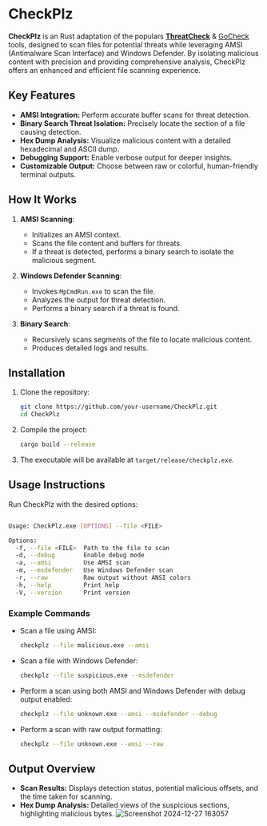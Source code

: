 # CheckPlz

**CheckPlz** is an Rust adaptation of the populars **[ThreatCheck](https://github.com/rasta-mouse/ThreatCheck)** & [GoCheck](https://github.com/gatariee/gocheck) tools, designed to scan files for potential threats while leveraging AMSI (Antimalware Scan Interface) and Windows Defender. By isolating malicious content with precision and providing comprehensive analysis, CheckPlz offers an enhanced and efficient file scanning experience.

## Key Features
- **AMSI Integration:** Perform accurate buffer scans for threat detection.
- **Binary Search Threat Isolation:** Precisely locate the section of a file causing detection.
- **Hex Dump Analysis:** Visualize malicious content with a detailed hexadecimal and ASCII dump.
- **Debugging Support:** Enable verbose output for deeper insights.
- **Customizable Output:** Choose between raw or colorful, human-friendly terminal outputs.


## How It Works

1. **AMSI Scanning**:
   - Initializes an AMSI context.
   - Scans the file content and buffers for threats.
   - If a threat is detected, performs a binary search to isolate the malicious segment.

2. **Windows Defender Scanning**:
   - Invokes `MpCmdRun.exe` to scan the file.
   - Analyzes the output for threat detection.
   - Performs a binary search if a threat is found.

3. **Binary Search**:
   - Recursively scans segments of the file to locate malicious content.
   - Produces detailed logs and results.


## Installation
1. Clone the repository:
   ```bash
   git clone https://github.com/your-username/CheckPlz.git
   cd CheckPlz
   ```
2. Compile the project:
   ```bash
   cargo build --release
   ```
3. The executable will be available at `target/release/checkplz.exe`.

## Usage Instructions
Run CheckPlz with the desired options:

```bash

Usage: CheckPlz.exe [OPTIONS] --file <FILE>

Options:
  -f, --file <FILE>  Path to the file to scan
  -d, --debug        Enable debug mode
  -a, --amsi         Use AMSI scan
  -m, --msdefender   Use Windows Defender scan
  -r, --raw          Raw output without ANSI colors
  -h, --help         Print help
  -V, --version      Print version
```

### Example Commands
- Scan a file using AMSI:
  ```bash
  checkplz --file malicious.exe --amsi
  ```

- Scan a file with Windows Defender:
  ```bash
  checkplz --file suspicious.exe --msdefender
  ```

- Perform a scan using both AMSI and Windows Defender with debug output enabled:
  ```bash
  checkplz --file unknown.exe --amsi --msdefender --debug
  ```

- Perform a scan with raw output formatting:
  ```bash
  checkplz --file unknown.exe --amsi --raw
  ```

## Output Overview
- **Scan Results:** Displays detection status, potential malicious offsets, and the time taken for scanning.
- **Hex Dump Analysis:** Detailed views of the suspicious sections, highlighting malicious bytes.
![Screenshot 2024-12-27 163057](https://github.com/user-attachments/assets/b8101d33-c4a4-4fc5-85f7-f1b1b6313dde)


